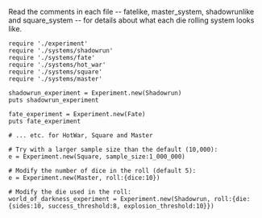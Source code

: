 Read the comments in each file -- fatelike, master_system, shadowrunlike and 
square_system -- for details about what each die rolling system looks like. 

    require './experiment'
    require './systems/shadowrun'
    require './systems/fate'
    require './systems/hot_war'
    require './systems/square'
    require './systems/master'

    shadowrun_experiment = Experiment.new(Shadowrun)
    puts shadowrun_experiment

    fate_experiment = Experiment.new(Fate)
    puts fate_experiment

    # ... etc. for HotWar, Square and Master

    # Try with a larger sample size than the default (10,000):
    e = Experiment.new(Square, sample_size:1_000_000)

    # Modify the number of dice in the roll (default 5):
    e = Experiment.new(Master, roll:{dice:10})

    # Modify the die used in the roll:
    world_of_darkness_experiment = Experiment.new(Shadowrun, roll:{die:{sides:10, success_threshold:8, explosion_threshold:10}})
